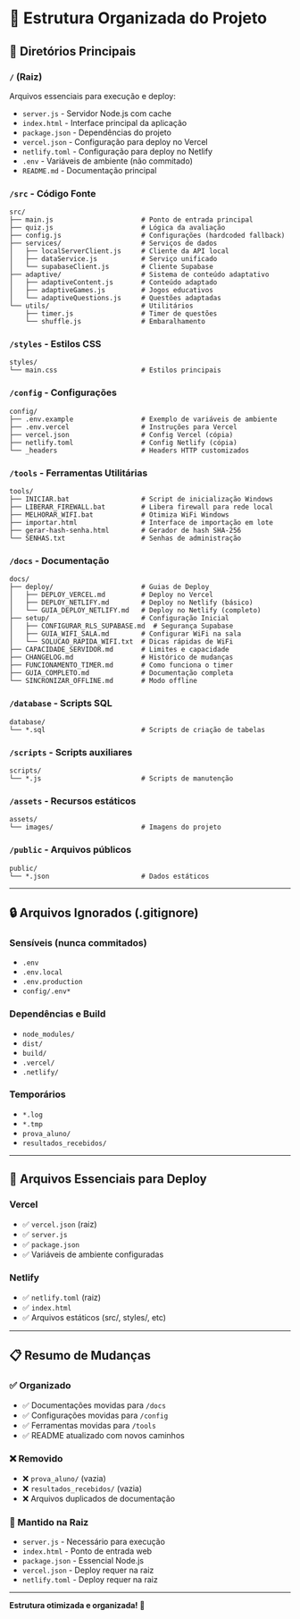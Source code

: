 # 📂 Estrutura Organizada do Projeto

## 📁 Diretórios Principais

### `/` (Raiz)
Arquivos essenciais para execução e deploy:
- `server.js` - Servidor Node.js com cache
- `index.html` - Interface principal da aplicação
- `package.json` - Dependências do projeto
- `vercel.json` - Configuração para deploy no Vercel
- `netlify.toml` - Configuração para deploy no Netlify
- `.env` - Variáveis de ambiente (não commitado)
- `README.md` - Documentação principal

### `/src` - Código Fonte
```
src/
├── main.js                      # Ponto de entrada principal
├── quiz.js                      # Lógica da avaliação
├── config.js                    # Configurações (hardcoded fallback)
├── services/                    # Serviços de dados
│   ├── localServerClient.js     # Cliente da API local
│   ├── dataService.js           # Serviço unificado
│   └── supabaseClient.js        # Cliente Supabase
├── adaptive/                    # Sistema de conteúdo adaptativo
│   ├── adaptiveContent.js       # Conteúdo adaptado
│   ├── adaptiveGames.js         # Jogos educativos
│   └── adaptiveQuestions.js     # Questões adaptadas
└── utils/                       # Utilitários
    ├── timer.js                 # Timer de questões
    └── shuffle.js               # Embaralhamento
```

### `/styles` - Estilos CSS
```
styles/
└── main.css                     # Estilos principais
```

### `/config` - Configurações
```
config/
├── .env.example                 # Exemplo de variáveis de ambiente
├── .env.vercel                  # Instruções para Vercel
├── vercel.json                  # Config Vercel (cópia)
├── netlify.toml                 # Config Netlify (cópia)
└── _headers                     # Headers HTTP customizados
```

### `/tools` - Ferramentas Utilitárias
```
tools/
├── INICIAR.bat                  # Script de inicialização Windows
├── LIBERAR_FIREWALL.bat         # Libera firewall para rede local
├── MELHORAR_WIFI.bat            # Otimiza WiFi Windows
├── importar.html                # Interface de importação em lote
├── gerar-hash-senha.html        # Gerador de hash SHA-256
└── SENHAS.txt                   # Senhas de administração
```

### `/docs` - Documentação
```
docs/
├── deploy/                      # Guias de Deploy
│   ├── DEPLOY_VERCEL.md         # Deploy no Vercel
│   ├── DEPLOY_NETLIFY.md        # Deploy no Netlify (básico)
│   └── GUIA_DEPLOY_NETLIFY.md   # Deploy no Netlify (completo)
├── setup/                       # Configuração Inicial
│   ├── CONFIGURAR_RLS_SUPABASE.md  # Segurança Supabase
│   ├── GUIA_WIFI_SALA.md        # Configurar WiFi na sala
│   └── SOLUCAO_RAPIDA_WIFI.txt  # Dicas rápidas de WiFi
├── CAPACIDADE_SERVIDOR.md       # Limites e capacidade
├── CHANGELOG.md                 # Histórico de mudanças
├── FUNCIONAMENTO_TIMER.md       # Como funciona o timer
├── GUIA_COMPLETO.md             # Documentação completa
└── SINCRONIZAR_OFFLINE.md       # Modo offline
```

### `/database` - Scripts SQL
```
database/
└── *.sql                        # Scripts de criação de tabelas
```

### `/scripts` - Scripts auxiliares
```
scripts/
└── *.js                         # Scripts de manutenção
```

### `/assets` - Recursos estáticos
```
assets/
└── images/                      # Imagens do projeto
```

### `/public` - Arquivos públicos
```
public/
└── *.json                       # Dados estáticos
```

---

## 🔒 Arquivos Ignorados (.gitignore)

### Sensíveis (nunca commitados)
- `.env`
- `.env.local`
- `.env.production`
- `config/.env*`

### Dependências e Build
- `node_modules/`
- `dist/`
- `build/`
- `.vercel/`
- `.netlify/`

### Temporários
- `*.log`
- `*.tmp`
- `prova_aluno/`
- `resultados_recebidos/`

---

## 🚀 Arquivos Essenciais para Deploy

### Vercel
- ✅ `vercel.json` (raiz)
- ✅ `server.js`
- ✅ `package.json`
- ✅ Variáveis de ambiente configuradas

### Netlify
- ✅ `netlify.toml` (raiz)
- ✅ `index.html`
- ✅ Arquivos estáticos (src/, styles/, etc)

---

## 📋 Resumo de Mudanças

### ✅ Organizado
- ✅ Documentações movidas para `/docs`
- ✅ Configurações movidas para `/config`
- ✅ Ferramentas movidas para `/tools`
- ✅ README atualizado com novos caminhos

### ❌ Removido
- ❌ `prova_aluno/` (vazia)
- ❌ `resultados_recebidos/` (vazia)
- ❌ Arquivos duplicados de documentação

### 📝 Mantido na Raiz
- `server.js` - Necessário para execução
- `index.html` - Ponto de entrada web
- `package.json` - Essencial Node.js
- `vercel.json` - Deploy requer na raiz
- `netlify.toml` - Deploy requer na raiz

---

**Estrutura otimizada e organizada! 🎉**
